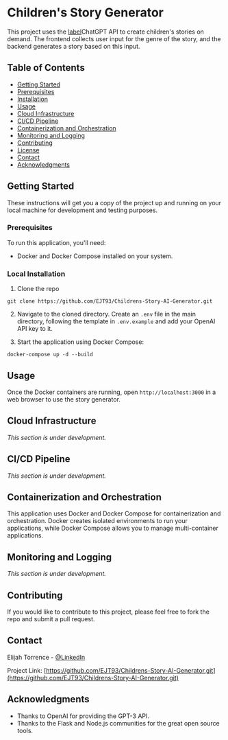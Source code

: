 # Children's Story Generator

This project uses the [label](https://planetbanknote.com/)ChatGPT API to create children's stories on demand. The frontend collects user input for the genre of the story, and the backend generates a story based on this input.

## Table of Contents

- [Getting Started](#getting-started)
- [Prerequisites](#prerequisites)
- [Installation](#installation)
- [Usage](#usage)
- [Cloud Infrastructure](#cloud-infrastructure)
- [CI/CD Pipeline](#ci/cd-pipeline)
- [Containerization and Orchestration](#containerization-and-orchestration)
- [Monitoring and Logging](#monitoring-and-logging)
- [Contributing](#contributing)
- [License](#license)
- [Contact](#contact)
- [Acknowledgments](#acknowledgments)

## Getting Started

These instructions will get you a copy of the project up and running on your local machine for development and testing purposes.

### Prerequisites

To run this application, you'll need:
- Docker and Docker Compose installed on your system.

### Local Installation

1. Clone the repo
```
git clone https://github.com/EJT93/Childrens-Story-AI-Generator.git
```

2. Navigate to the cloned directory. Create an `.env` file in the main directory, following the template in `.env.example` and add your OpenAI API key to it.

3. Start the application using Docker Compose:
```
docker-compose up -d --build
```

## Usage

Once the Docker containers are running, open `http://localhost:3000` in a web browser to use the story generator.

## Cloud Infrastructure

_This section is under development._

## CI/CD Pipeline

_This section is under development._

## Containerization and Orchestration

This application uses Docker and Docker Compose for containerization and orchestration. Docker creates isolated environments to run your applications, while Docker Compose allows you to manage multi-container applications.

## Monitoring and Logging

_This section is under development._

## Contributing

If you would like to contribute to this project, please feel free to fork the repo and submit a pull request.

## Contact

Elijah Torrence - [@LinkedIn](https://www.linkedin.com/in/elijah-torrence-67208169/)

Project Link: [https://github.com/EJT93/Childrens-Story-AI-Generator.git](https://github.com/EJT93/Childrens-Story-AI-Generator.git)

## Acknowledgments

- Thanks to OpenAI for providing the GPT-3 API.
- Thanks to the Flask and Node.js communities for the great open source tools.